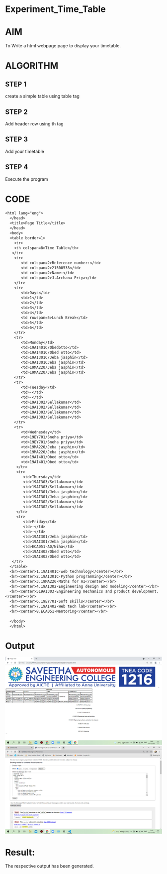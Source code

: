 # Experiment_Time_Table

# AIM
To Write a html webpage page to display your timetable.

# ALGORITHM
## STEP 1
create a simple table using table tag
## STEP 2
Add header row using th tag
## STEP 3
Add your timetable
## STEP 4
Execute the program

# CODE

```<!DOCTYPE html>
<html lang="eng">
  </head>
  <title>Page Title</title>
  </head>
  <body>
  <table border=1>
    <tr>
    <th colspan=8>Time Table</th>
   </tr>
    <tr>
       <td colspan=2>Reference number:</td>
       <td colspan=2>21500533</td>
       <td colspan=2>Name:</td>
       <td colspan=2>J.Archana Priya</td>
    </tr>
    <tr>
       <td>Days</td>
       <td>1</td>
       <td>2</td>
       <td>3</td>
       <td>4</td>
       <td rowspan=5>Lunch Break</td>
       <td>5</td>
       <td>6</td>
    </tr>
    <tr>
       <td>Monday</td>
       <td>19AI401C/Obedotto</td>
       <td>19AI401C/Obed otto</td>
       <td>19AI301C/Jeba jasphin</td>
       <td>19AI301CJeba jasphin</td>
       <td>19MA220/Jeba jasphin</td>
       <td>19MA220/Jeba jasphin</td>
    </tr>
    <tr>
       <td>Tuesday</td>
       <td>-</td>
       <td>-</td>
       <td>19AI302/Sellakumar</td>
       <td>19AI302/Sellakumar</td>
       <td>19AI303/Sellakumar</td>
       <td>19AI303/Sellakumar</td>
    </tr>
    <tr>
       <td>Wednesday</td>
       <td>19EY701/Sneha priya</td>
       <td>19EY701/Sneha priya</td>
       <td>19MA220/Jeba jasphin</td>
       <td>19MA220/Jeba jasphin</td>
       <td>19AI401/Obed otto</td>
       <td>19AI401/Obed otto</td>
     </tr>
     <tr>
        <td>Thursday</td>
        <td>19AI303/Sellakumar</td>
        <td>19AI303/Sellakumar</td>
        <td>19AI301/Jeba jasphin</td>
        <td>19AI301/Jeba jasphin</td>
        <td>19AI302/Sellakumar</td>
        <td>19AI302/Sellakumar</td>
     </tr>
     <tr>
        <td>Friday</td>
        <td>-</td>
        <td>-</td>
        <td>19AI301/Jeba jasphin</td>
        <td>19AI301/Jeba jasphin</td>
        <td>ECA051-AD/Niha</td>
        <td>19AI402/Obed otto</td>
        <td>19AI402/Obed otto</td>
   </tr>
  </table>
  <br><center>1.19AI401C-web technology</center></br>
  <br><center>2.19AI301C-Python programming</center></br>
  <br><center>3.19MA220-Maths for AI</center></br>
  <br><center>4.19AI302-Engineering design and modeling</center></br>
  <br><center>519AI303-Engineering mechanics and product development.</center></br>
  <br><center>6.19EY701-Soft skills</center></br>
  <br><center>7.19AI402-Web tech lab</center></br>
  <br><center>8.ECA051-Mentoring</center></br>  

  </body>
  </html>
  ```

# Output
![outputlast](./outputlast.png)
![validator](./validator.png)


# Result:
The respective output has been generated.
